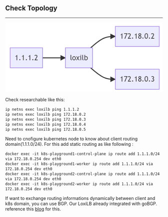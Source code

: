 ## Check Topology
---

![diagram](./assets/topology.png)


Check researchable like this:

```
ip netns exec loxilb ping 1.1.1.2
ip netns exec loxilb ping 172.18.0.2
ip netns exec loxilb ping 172.18.0.3
ip netns exec loxilb ping 172.18.0.4
ip netns exec loxilb ping 172.18.0.5
```

Need to cnofigure kubernetes node to know about client routing domain(1.1.1.0/24). For this add static routing as like following :

```
docker exec -it k8s-playground1-control-plane ip route add 1.1.1.0/24 via 172.18.0.254 dev eth0
docker exec -it k8s-playground1-worker ip route add 1.1.1.0/24 via 172.18.0.254 dev eth0
docker exec -it k8s-playground2-control-plane ip route add 1.1.1.0/24 via 172.18.0.254 dev eth0
docker exec -it k8s-playground2-worker ip route add 1.1.1.0/24 via 172.18.0.254 dev eth0
```

If want to exchange routing informations dynamically between client and k8s domain, you can use BGP. Our LoxiLB already integrated with goBGP. reference this [blog](https://www.loxilb.io/post/running-calico-cni-in-bgp-mode-with-loxilb) for this.